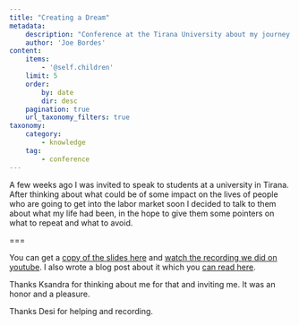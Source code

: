 ```yaml
---
title: "Creating a Dream"
metadata:
    description: "Conference at the Tirana University about my journey to create my dream."
    author: 'Joe Bordes'
content:
    items:
        - '@self.children'
    limit: 5
    order:
        by: date
        dir: desc
    pagination: true
    url_taxonomy_filters: true
taxonomy:
    category:
        - knowledge
    tag:
        - conference
---
```


A few weeks ago I was invited to speak to students at a university in Tirana. After thinking about what could be of some impact on the lives of people who are going to get into the labor market soon I decided to talk to them about what my life had been, in the hope to give them some pointers on what to repeat and what to avoid.

===

You can get a [copy of the slides here](./CreatingDreams.odp) and [watch the recording we did on youtube](https://youtu.be/JFnpjQYGUJk). I also wrote a blog post about it which you [can read here](https://joebordes.com/the-danger-of-finding-your-purpose-and-passion).

Thanks Ksandra for thinking about me for that and inviting me. It was an honor and a pleasure.

Thanks Desi for helping and recording.